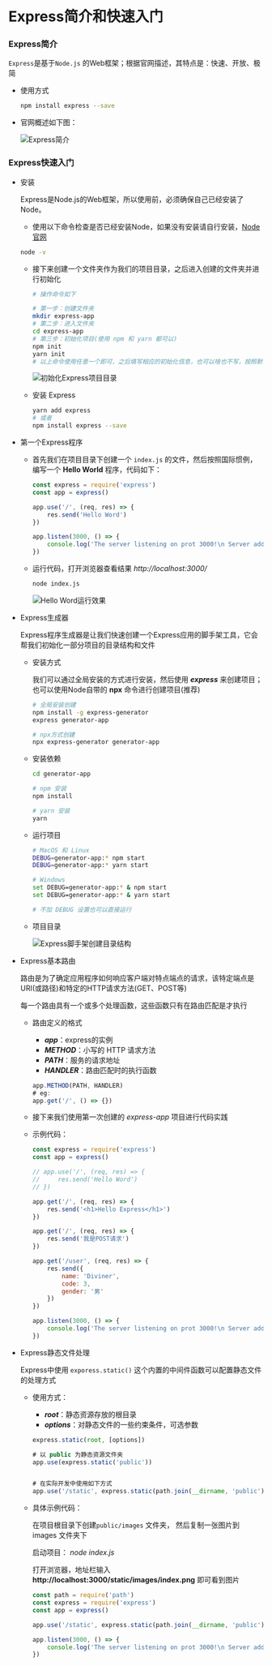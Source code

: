 # Express简介和快速入门

### Express简介

`Express`是基于`Node.js` 的Web框架；根据官网描述，其特点是：快速、开放、极简

- 使用方式

  ```sh
  npm install express --save
  ```

- 官网概述如下图：

  ![Express简介](./images/00-express-introduction.png)

### Express快速入门

- 安装

  Express是Node.js的Web框架，所以使用前，必须确保自己已经安装了Node。

  - 使用以下命令检查是否已经安装Node，如果没有安装请自行安装，[Node官网](https://nodejs.org/en/) 

  ```sh
  node -v
  ```

  - 接下来创建一个文件夹作为我们的项目目录，之后进入创建的文件夹并进行初始化

    ```sh
    # 操作命令如下
    
    # 第一步：创建文件夹
    mkdir express-app
    # 第二步：进入文件夹
    cd express-app
    # 第三步：初始化项目(使用 npm 和 yarn 都可以)
    npm init
    yarn init
    # 以上命令使用任意一个即可，之后填写相应的初始化信息，也可以啥也不写，按照默认一直回车即可
    ```

    ![初始化Express项目目录](./images/00-express-init.png)

  - 安装 Express

    ```sh
    yarn add express
    # 或者
    npm install express --save
    ```

- 第一个Express程序

  - 首先我们在项目目录下创建一个 `index.js` 的文件，然后按照国际惯例，编写一个 **Hello World** 程序，代码如下：

    ```javascript
    const express = require('express')
    const app = express()
    
    app.use('/', (req, res) => {
        res.send('Hello Word')
    })
    
    app.listen(3000, () => {
        console.log('The server listening on prot 3000!\n Server address: http://localhost:3000 ')
    })
    ```

  - 运行代码，打开浏览器查看结果  *http://localhost:3000/* 

    ```sh
    node index.js
    ```

    ![Hello Word运行效果](./images/00-express-hello.png)

- Express生成器

  Express程序生成器是让我们快速创建一个Express应用的脚手架工具，它会帮我们初始化一部分项目的目录结构和文件

  - 安装方式

    我们可以通过全局安装的方式进行安装，然后使用 ***express*** 来创建项目；也可以使用Node自带的 **npx** 命令进行创建项目(推荐)

    ```sh
    # 全局安装创建
    npm install -g express-generator
    express generator-app
    
    # npx方式创建
    npx express-generator generator-app
    ```

  - 安装依赖

    ```sh
    cd generator-app
    
    # npm 安装
    npm install
    
    # yarn 安装
    yarn
    ```

  - 运行项目

    ```sh
    # MacOS 和 Linux
    DEBUG=generator-app:* npm start
    DEBUG=generator-app:* yarn start
    
    # Windows
    set DEBUG=generator-app:* & npm start
    set DEBUG=generator-app:* & yarn start
    
    # 不加 DEBUG 设置也可以直接运行
    ```

  - 项目目录

    ![Express脚手架创建目录结构](./images/00-express-dirs.png)

- Express基本路由

  路由是为了确定应用程序如何响应客户端对特点端点的请求，该特定端点是URI(或路径)和特定的HTTP请求方法(GET、POST等)

  每一个路由具有一个或多个处理函数，这些函数只有在路由匹配是才执行

  - 路由定义的格式

    - ***app***：express的实例
    - ***METHOD***：小写的 HTTP 请求方法
    - ***PATH***：服务的请求地址
    - ***HANDLER***：路由匹配时的执行函数

    ```javascript
    app.METHOD(PATH, HANDLER)
    # eg:
    app.get('/', () => {})
    ```

  - 接下来我们使用第一次创建的 *express-app* 项目进行代码实践

  - 示例代码：

    ```javascript
    const express = require('express')
    const app = express()
    
    // app.use('/', (req, res) => {
    //     res.send('Hello Word')
    // })
    
    app.get('/', (req, res) => {
        res.send('<h1>Hello Express</h1>')
    })
    
    app.get('/', (req, res) => {
        res.send('我是POST请求')
    })
    
    app.get('/user', (req, res) => {
        res.send({
            name: 'Diviner',
            code: 3,
            gender: '男'
        })
    })
    
    app.listen(3000, () => {
        console.log('The server listening on prot 3000!\n Server address: http://localhost:3000 ')
    })
    ```

- Express静态文件处理

  Express中使用 `exporess.static()` 这个内置的中间件函数可以配置静态文件的处理方式

  - 使用方式：

    - ***root***：静态资源存放的根目录
    - ***options***：对静态文件的一些约束条件，可选参数

    ```javascript
    express.static(root, [options])
    
    # 以 public 为静态资源文件夹
    app.use(express.static('public'))
    
    
    # 在实际开发中使用如下方式
    app.use('/static', express.static(path.join(__dirname, 'public')))
    ```

  - 具体示例代码：

    在项目根目录下创建`public/images` 文件夹， 然后复制一张图片到 images 文件夹下

    启动项目： *node index.js* 

    打开浏览器，地址栏输入 **http://localhost:3000/static/images/index.png** 即可看到图片

    ```javascript
    const path = require('path')
    const express = require('express')
    const app = express()
    
    app.use('/static', express.static(path.join(__dirname, 'public')))
    
    app.listen(3000, () => {
        console.log('The server listening on prot 3000!\n Server address: http://localhost:3000 ')
    })
    ```

    

